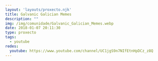 ```yaml
---
layout: 'layouts/proxecto.njk'
title: Galvanic Galician Memes
description: ""
img: /img/comunidade/Galvanic_Galician_Memes.webp
date: 2018-01-07 20:11:30
type: proxecto
tags:
  - youtube
redes:
  youtube: https://www.youtube.com/channel/UC1jgS9n7NIfEtnHpDCz_z8Q
---
```

